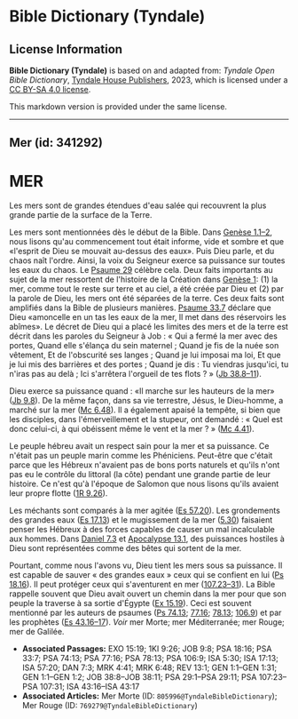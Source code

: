 # Bible Dictionary (Tyndale)

## License Information

**Bible Dictionary (Tyndale)** is based on and adapted from: _Tyndale Open Bible Dictionary_, [Tyndale House Publishers](https://tyndaleopenresources.com/), 2023, which is licensed under a [CC BY-SA 4.0 license](https://creativecommons.org/licenses/by-sa/4.0/legalcode.en).

This markdown version is provided under the same license.



--------------------------------

## Mer (id: 341292)

MER
===

Les mers sont de grandes étendues d'eau salée qui recouvrent la plus grande partie de la surface de la Terre.

Les mers sont mentionnées dès le début de la Bible. Dans [Genèse 1\.1–2](https://ref.ly/Gen1:1-Gen1:2), nous lisons qu'au commencement tout était informe, vide et sombre et que «l'esprit de Dieu se mouvait au\-dessus des eaux». Puis Dieu parle, et du chaos naît l'ordre. Ainsi, la voix du Seigneur exerce sa puissance sur toutes les eaux du chaos. Le [Psaume 29](https://ref.ly/Ps29:1-Ps29:11) célèbre cela. Deux faits importants au sujet de la mer ressortent de l'histoire de la Création dans [Genèse 1](https://ref.ly/Gen1:1-Gen1:31): (1\) la mer, comme tout le reste sur terre et au ciel, a été créée par Dieu et (2\) par la parole de Dieu, les mers ont été séparées de la terre. Ces deux faits sont amplifiés dans la Bible de plusieurs manières. [Psaume 33\.7](https://ref.ly/Ps33:7) déclare que Dieu «amoncelle en un tas les eaux de la mer, Il met dans des réservoirs les abîmes». Le décret de Dieu qui a placé les limites des mers et de la terre est décrit dans les paroles du Seigneur à Job : « Qui a fermé la mer avec des portes, Quand elle s'élança du sein maternel ; Quand je fis de la nuée son vêtement, Et de l'obscurité ses langes ; Quand je lui imposai ma loi, Et que je lui mis des barrières et des portes ; Quand je dis : Tu viendras jusqu'ici, tu n'iras pas au delà ; Ici s'arrêtera l'orgueil de tes flots ? » ([Jb 38\.8–11](https://ref.ly/Job38:8-Job38:11)).

Dieu exerce sa puissance quand : «Il marche sur les hauteurs de la mer» ([Jb 9\.8](https://ref.ly/Job9:8)). De la même façon, dans sa vie terrestre, Jésus, le Dieu\-homme, a marché sur la mer ([Mc 6\.48](https://ref.ly/Mark6:48)). Il a également apaisé la tempête, si bien que les disciples, dans l'émerveillement et la stupeur, ont demandé : « Quel est donc celui\-ci, à qui obéissent même le vent et la mer ? » ([Mc 4\.41](https://ref.ly/Mark4:41)).

Le peuple hébreu avait un respect sain pour la mer et sa puissance. Ce n'était pas un peuple marin comme les Phéniciens. Peut\-être que c'était parce que les Hébreux n'avaient pas de bons ports naturels et qu'ils n'ont pas eu le contrôle du littoral (la côte) pendant une grande partie de leur histoire. Ce n'est qu'à l'époque de Salomon que nous lisons qu'ils avaient leur propre flotte ([1R 9\.26](https://ref.ly/1Kgs9:26)). 

Les méchants sont comparés à la mer agitée ([Es 57\.20](https://ref.ly/Isa57:20)). Les grondements des grandes eaux ([Es 17\.13](https://ref.ly/Isa17:13)) et le mugissement de la mer ([5\.30](https://ref.ly/Isa5:30)) faisaient penser les Hébreux à des forces capables de causer un mal incalculable aux hommes. Dans [Daniel 7\.3](https://ref.ly/Dan7:3) et [Apocalypse 13\.1](https://ref.ly/Rev13:1), des puissances hostiles à Dieu sont représentées comme des bêtes qui sortent de la mer.

Pourtant, comme nous l'avons vu, Dieu tient les mers sous sa puissance. Il est capable de sauver « des grandes eaux » ceux qui se confient en lui ([Ps 18\.16](https://ref.ly/Ps18:16)). Il peut protéger ceux qui s'aventurent en mer ([107\.23–31](https://ref.ly/Ps107:23-Ps107:31)). La Bible rappelle souvent que Dieu avait ouvert un chemin dans la mer pour que son peuple la traverse à sa sortie d'Égypte ([Ex 15\.19](https://ref.ly/Exod15:19)). Ceci est souvent mentionné par les auteurs de psaumes ([Ps 74\.13](https://ref.ly/Ps74:13); [77\.16](https://ref.ly/Ps77:16); [78\.13](https://ref.ly/Ps78:13); [106\.9](https://ref.ly/Ps106:9)) et par les prophètes ([Es 43\.16–17](https://ref.ly/Isa43:16-Isa43:17)). *Voir* mer Morte; mer Méditerranée; mer Rouge; mer de Galilée.

* **Associated Passages:** EXO 15:19; 1KI 9:26; JOB 9:8; PSA 18:16; PSA 33:7; PSA 74:13; PSA 77:16; PSA 78:13; PSA 106:9; ISA 5:30; ISA 17:13; ISA 57:20; DAN 7:3; MRK 4:41; MRK 6:48; REV 13:1; GEN 1:1–GEN 1:31; GEN 1:1–GEN 1:2; JOB 38:8–JOB 38:11; PSA 29:1–PSA 29:11; PSA 107:23–PSA 107:31; ISA 43:16–ISA 43:17
* **Associated Articles:** Mer Morte (ID: `805996@TyndaleBibleDictionary`); Mer Rouge (ID: `769279@TyndaleBibleDictionary`)

